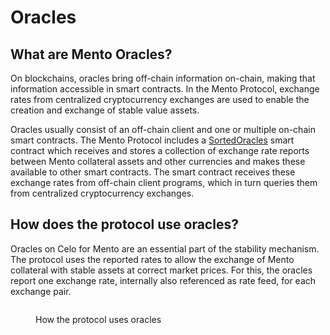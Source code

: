 # Oracles

## What are Mento Oracles?

On blockchains, oracles bring off-chain information on-chain, making that information accessible in smart contracts. In the Mento Protocol, exchange rates from centralized cryptocurrency exchanges are used to enable the creation and exchange of stable value assets.

Oracles usually consist of an off-chain client and one or multiple on-chain smart contracts. The Mento Protocol includes a [SortedOracles](https://github.com/mento-protocol/mento-core/blob/main/contracts/oracles/SortedOracles.sol) smart contract which receives and stores a collection of exchange rate reports between Mento collateral assets and other currencies and makes these available to other smart contracts. The smart contract receives these exchange rates from off-chain client programs, which in turn queries them from centralized cryptocurrency exchanges.

## How does the protocol use oracles?

Oracles on Celo for Mento are an essential part of the stability mechanism. The protocol uses the reported rates to allow the exchange of Mento collateral with stable assets at correct market prices. For this, the oracles report one exchange rate, internally also referenced as rate feed, for each exchange pair.&#x20;



<figure><img src="../.gitbook/assets/Screenshot 2023-12-12 at 14.03.17.png" alt=""><figcaption><p>How the protocol uses oracles</p></figcaption></figure>
